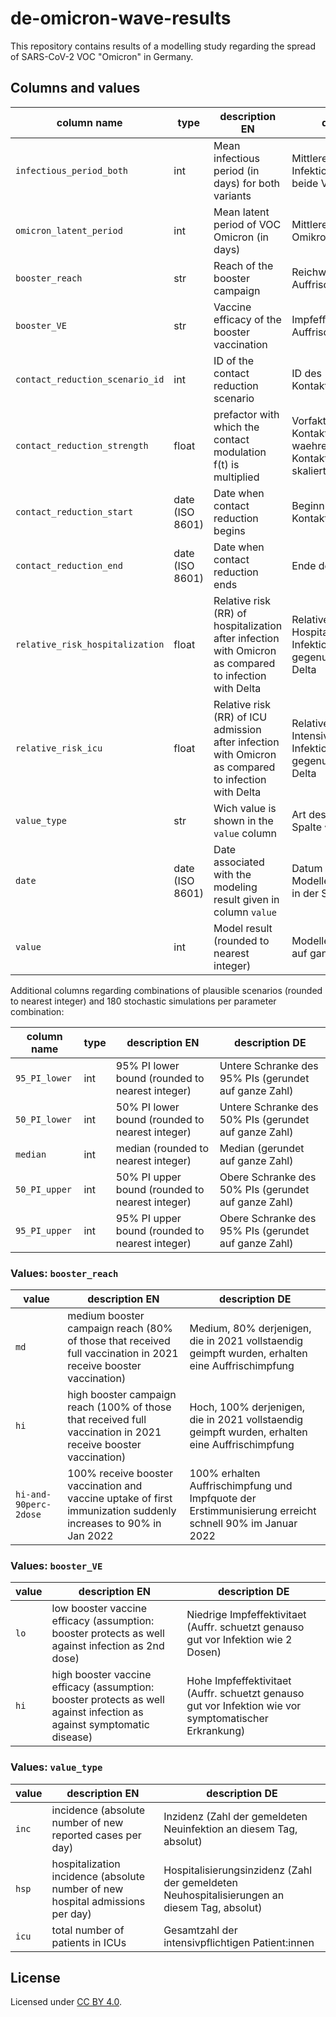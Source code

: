 # de-omicron-wave-results

This repository contains results of a modelling study regarding the spread of SARS-CoV-2 VOC "Omicron" in Germany.

## Columns and values

| column name | type | description EN | description DE |
| -- | -- | -- | -- |
| `infectious_period_both` | int | Mean infectious period (in days) for both variants | Mittlere Infektiositaetsperiode fuer beide Varianten (in Tagen) |
| `omicron_latent_period` | int | Mean latent period of VOC Omicron (in days) | Mittlere Latenzzeit der VOC Omikron (in Tagen) |
| `booster_reach` | str | Reach of the booster campaign | Reichweite der Auffrischkampagne |
| `booster_VE` | str | Vaccine efficacy of the booster vaccination | Impfeffektivitaet der Auffrischimpfung |
| `contact_reduction_scenario_id` | int | ID of the contact reduction scenario | ID des Kontaktreduktionsszenarios |
| `contact_reduction_strength` | float | prefactor with which the contact modulation f(t) is multiplied | Vorfaktor, mit der die Kontaktmodulation f(t) waehrend der Kontaktreduktionsperiode skaliert wird |
| `contact_reduction_start` | date (ISO 8601) | Date when contact reduction begins | Beginn der Kontaktreduktion |
| `contact_reduction_end` | date (ISO 8601) | Date when contact reduction ends | Ende der Kontaktreduktion |
| `relative_risk_hospitalization` | float | Relative risk (RR) of hospitalization after infection with Omicron as compared to infection with Delta | Relatives Risiko (RR) der Hospitalisierung nach Infektion mit Omicron gegenueber Infektion mit Delta |
| `relative_risk_icu` | float | Relative risk (RR) of ICU admission after infection with Omicron as compared to infection with Delta | Relatives Risiko (RR) der Intensivpflichtigkeit nach Infektion mit Omicron gegenueber Infektion mit Delta |
| `value_type` | str | Wich value is shown in the `value` column | Art des Wertes in der Spalte `value` |
| `date`  | date (ISO 8601) | Date associated with the modeling result given in column `value` | Datum assoziiert mit dem Modellergebnis des Wertes in der Spalte `value` |
| `value` | int | Model result (rounded to nearest integer) | Modellergebnis (gerundet auf ganze Zahl) |

Additional columns regarding combinations of plausible scenarios (rounded to nearest integer) and 180 stochastic simulations per parameter combination:

| column name | type | description EN | description DE |
| -- | -- | -- | -- |
| `95_PI_lower` | int | 95% PI lower bound (rounded to nearest integer) | Untere Schranke des 95% PIs (gerundet auf ganze Zahl) |
| `50_PI_lower` | int | 50% PI lower bound (rounded to nearest integer) | Untere Schranke des 50% PIs (gerundet auf ganze Zahl) |
| `median` | int | median (rounded to nearest integer) | Median (gerundet auf ganze Zahl) |
| `50_PI_upper` | int | 50% PI upper bound (rounded to nearest integer) | Obere Schranke des 50% PIs (gerundet auf ganze Zahl) |
| `95_PI_upper` | int | 95% PI upper bound (rounded to nearest integer) | Obere Schranke des 95% PIs (gerundet auf ganze Zahl) |

### Values: `booster_reach`

| value | description EN | description DE |
| -- | -- | -- |
| `md` | medium booster campaign reach (80% of those that received full vaccination in 2021 receive booster vaccination) | Medium, 80% derjenigen, die in 2021 vollstaendig geimpft wurden, erhalten eine Auffrischimpfung |
| `hi` | high booster campaign reach (100% of those that received full vaccination in 2021 receive booster vaccination) | Hoch, 100% derjenigen, die in 2021 vollstaendig geimpft wurden, erhalten eine Auffrischimpfung |
| `hi-and-90perc-2dose` | 100% receive booster vaccination and vaccine uptake of first immunization suddenly increases to 90% in Jan 2022 | 100% erhalten Auffrischimpfung und Impfquote der Erstimmunisierung erreicht schnell 90% im Januar 2022 | 


### Values: `booster_VE`

| value | description EN | description DE |
| -- | -- | -- |
| `lo` | low booster vaccine efficacy (assumption: booster protects as well against infection as 2nd dose) | Niedrige Impfeffektivitaet (Auffr. schuetzt genauso gut vor Infektion wie 2 Dosen) |
| `hi` | high booster vaccine efficacy (assumption: booster protects as well against infection as against symptomatic disease) | Hohe Impfeffektivitaet (Auffr. schuetzt genauso gut vor Infektion wie vor symptomatischer Erkrankung) |

### Values: `value_type`

| value | description EN | description DE |
| -- | -- | -- |
| `inc` | incidence (absolute number of new reported cases per day) | Inzidenz (Zahl der gemeldeten Neuinfektion an diesem Tag, absolut) |
| `hsp` | hospitalization incidence (absolute number of new hospital admissions per day) | Hospitalisierungsinzidenz (Zahl der gemeldeten Neuhospitalisierungen an diesem Tag, absolut) |
| `icu` | total number of patients in ICUs | Gesamtzahl der intensivpflichtigen Patient:innen |

## License

Licensed under [CC BY 4.0](https://creativecommons.org/licenses/by/4.0/).
